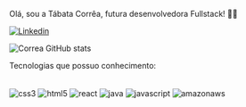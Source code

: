 Olá, sou a Tábata Corrêa, futura desenvolvedora Fullstack! 👩‍💻

[![Linkedin](https://img.shields.io/badge/LinkedIn-0077B5?style=for-the-badge&logo=linkedin&logoColor=white)](https://www.linkedin.com/in/tabata-correa-sp/)

![Correa GitHub stats](https://github-readme-stats.vercel.app/api?username=TabataCorrea&show_icons=true&theme=synthwave)

Tecnologias que possuo conhecimento:
<div style="display: inline_block"><br/>
  <img align= "center" alt="css3" src="https://img.shields.io/badge/CSS3-1572B6?style=for-the-badge&logo=css3&logoColor=white">
  <img align= "center" alt="html5" src="https://img.shields.io/badge/HTML5-E34F26?style=for-the-badge&logo=html5&logoColor=white">
   <img align= "center" alt="react" src="https://img.shields.io/badge/React-20232A?style=for-the-badge&logo=react&logoColor=61DAFB">
    <img align= "center" alt="java" src="https://img.shields.io/badge/Java-ED8B00?style=for-the-badge&logo=java&logoColor=white">
  <img align= "center" alt="javascript" src="https://img.shields.io/badge/JavaScript-323330?style=for-the-badge&logo=javascript&logoColor=F7DF1E">
  <img align= "center" alt="amazonaws" src="https://img.shields.io/badge/Amazon_AWS-232F3E?style=for-the-badge&logo=amazon-aws&logoColor=white">
</div><br/>


